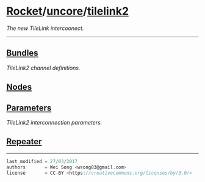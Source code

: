 [Rocket](../Readme.md)/[uncore](../uncore.md)/[tilelink2](https://github.com/ucb-bar/rocket-chip/tree/master/src/main/scala/uncore/tilelink2)
========================
*The new TileLink intercoonect.*

**********************

[Bundles](tilelink2/Bundles.md)
---------------
*TileLink2 channel definitions.*

[Nodes](tilelink2/Nodes.md)
---------------

[Parameters](tilelink2/Parameters.md)
---------------
*TileLink2 interconnection parameters.*

[Repeater](tilelink2/Repeater.md)
--------------




**********************

```scala
last_modified = 27/03/2017
authors       = Wei Song <wsong83@gmail.com>
license       = CC-BY <https://creativecommons.org/licenses/by/3.0/>
```
